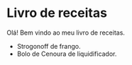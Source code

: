 # Livro de receitas 

Olá! Bem vindo ao meu livro de receitas.

- Strogonoff de frango.
- Bolo de Cenoura de liquidificador.
